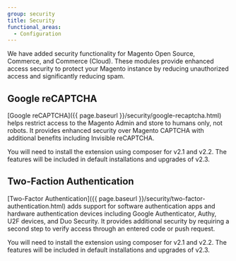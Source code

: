 ```yaml
---
group: security
title: Security
functional_areas:
  - Configuration
---
```


We have added security functionality for Magento Open Source, Commerce, and Commerce (Cloud).  These modules provide enhanced access security to protect your Magento instance by reducing unauthorized access and significantly reducing spam.

## Google reCAPTCHA

[Google reCAPTCHA]({{ page.baseurl }}/security/google-recaptcha.html) helps restrict access to the Magento Admin and store to humans only, not robots. It provides enhanced security over Magento CAPTCHA with additional benefits including Invisible reCAPTCHA.

You will need to install the extension using composer for v2.1 and v2.2. The features will be included in default installations and upgrades of v2.3.

## Two-Faction Authentication

[Two-Factor Authentication]({{ page.baseurl }}/security/two-factor-authentication.html) adds support for software authentication apps and hardware authentication devices including Google Authenticator, Authy, U2F devices, and Duo Security. It provides additional security by requiring a second step to verify access through an entered code or push request.

You will need to install the extension using composer for v2.1 and v2.2. The features will be included in default installations and upgrades of v2.3.
